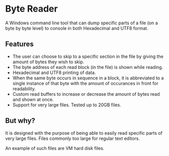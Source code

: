 # Byte Reader
A Windows command line tool that can dump specific parts of a file (on a byte by byte level) to console in both Hexadecimal and UTF8 format.

## Features
- The user can choose to skip to a specific section in the file by giving the amount of bytes they wish to skip.
- The byte address of each read block (in the file) is shown while reading.
- Hexadecimal and UTF8 printing of data.
- When the same byte occurs in sequence in a block, it is abbreviated to a single instance of that byte with the amount of occurances in front for readability.
- Custom read buffers to increase or decrease the amount of bytes read and shown at once.
- Support for very large files. Tested up to 20GB files.

## But why?
It is designed with the purpose of being able to easily read specific parts of very large files. Files commonly too large for regular text editors.

An example of such files are VM hard disk files.
